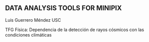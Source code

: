 ## DATA ANALYSIS TOOLS FOR MINIPIX 

Luis Guerrero Méndez USC 

TFG Física: Dependencia de la detección de rayos cósmicos con las condiciones climáticas


